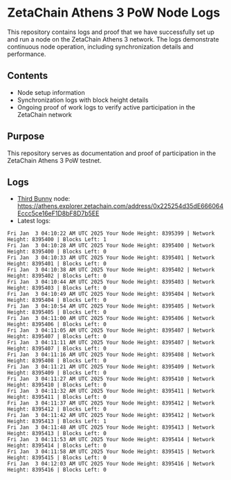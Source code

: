 # ZetaChain Athens 3 PoW Node Logs
This repository contains logs and proof that we have successfully set up and run a node on the ZetaChain Athens 3 network. The logs demonstrate continuous node operation, including synchronization details and performance.

## Contents
- Node setup information
- Synchronization logs with block height details
- Ongoing proof of work logs to verify active participation in the ZetaChain network

## Purpose
This repository serves as documentation and proof of participation in the ZetaChain Athens 3 PoW testnet.

## Logs

- [Third Bunny](https://thirdbunny.xyz/) node: https://athens.explorer.zetachain.com/address/0x225254d35dE666064Eccc5ce16eF1D8bF8D7b5EE
- Latest logs:
```
Fri Jan  3 04:10:22 AM UTC 2025 Your Node Height: 8395399 | Network Height: 8395400 | Blocks Left: 1
Fri Jan  3 04:10:28 AM UTC 2025 Your Node Height: 8395400 | Network Height: 8395400 | Blocks Left: 0
Fri Jan  3 04:10:33 AM UTC 2025 Your Node Height: 8395401 | Network Height: 8395401 | Blocks Left: 0
Fri Jan  3 04:10:38 AM UTC 2025 Your Node Height: 8395402 | Network Height: 8395402 | Blocks Left: 0
Fri Jan  3 04:10:44 AM UTC 2025 Your Node Height: 8395403 | Network Height: 8395403 | Blocks Left: 0
Fri Jan  3 04:10:49 AM UTC 2025 Your Node Height: 8395404 | Network Height: 8395404 | Blocks Left: 0
Fri Jan  3 04:10:54 AM UTC 2025 Your Node Height: 8395405 | Network Height: 8395405 | Blocks Left: 0
Fri Jan  3 04:11:00 AM UTC 2025 Your Node Height: 8395406 | Network Height: 8395406 | Blocks Left: 0
Fri Jan  3 04:11:05 AM UTC 2025 Your Node Height: 8395407 | Network Height: 8395407 | Blocks Left: 0
Fri Jan  3 04:11:11 AM UTC 2025 Your Node Height: 8395407 | Network Height: 8395407 | Blocks Left: 0
Fri Jan  3 04:11:16 AM UTC 2025 Your Node Height: 8395408 | Network Height: 8395408 | Blocks Left: 0
Fri Jan  3 04:11:21 AM UTC 2025 Your Node Height: 8395409 | Network Height: 8395409 | Blocks Left: 0
Fri Jan  3 04:11:27 AM UTC 2025 Your Node Height: 8395410 | Network Height: 8395410 | Blocks Left: 0
Fri Jan  3 04:11:32 AM UTC 2025 Your Node Height: 8395411 | Network Height: 8395411 | Blocks Left: 0
Fri Jan  3 04:11:37 AM UTC 2025 Your Node Height: 8395412 | Network Height: 8395412 | Blocks Left: 0
Fri Jan  3 04:11:42 AM UTC 2025 Your Node Height: 8395412 | Network Height: 8395413 | Blocks Left: 1
Fri Jan  3 04:11:48 AM UTC 2025 Your Node Height: 8395413 | Network Height: 8395413 | Blocks Left: 0
Fri Jan  3 04:11:53 AM UTC 2025 Your Node Height: 8395414 | Network Height: 8395414 | Blocks Left: 0
Fri Jan  3 04:11:58 AM UTC 2025 Your Node Height: 8395415 | Network Height: 8395415 | Blocks Left: 0
Fri Jan  3 04:12:03 AM UTC 2025 Your Node Height: 8395416 | Network Height: 8395416 | Blocks Left: 0
```
